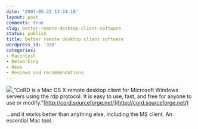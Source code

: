 ```yaml
---
date: '2007-05-22 13:24:18'
layout: post
comments: true
slug: better-remote-desktop-client-software
status: publish
title: Better remote desktop client software
wordpress_id: '330'
categories:
- Macintosh
- Networking
- News
- Reviews and recommendations
---
```



[
![](http://www.phfactor.net/wp-pics/cord-sshot.jpg)
](http://cord.sourceforge.net/)
"CoRD is a Mac OS X remote desktop client for Microsoft Windows servers using the rdp protocol. It is easy to use, fast, and free for anyone to use or modify."[http://cord.sourceforge.net/](http://cord.sourceforge.net/)

...and it works better than anything else, including the MS client. An essential Mac tool.
